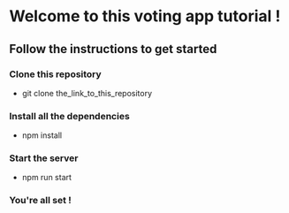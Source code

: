 # Welcome to this voting app tutorial !
## Follow the instructions to get started
### Clone this repository
- git clone the_link_to_this_repository
### Install all the dependencies
- npm install
### Start the server
- npm run start
### You're all set !